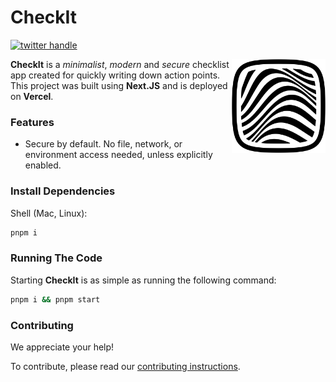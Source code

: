 # CheckIt

<!-- [![Build Status - Cirrus][]][Build status] -->

[![twitter handle][]][twitter badge]

<img align="right" src="public/graphics/logo.svg" height="150px" alt="A squared circle filled with wavy lines surrounded by a detached border">

**CheckIt** is a _minimalist_, _modern_ and _secure_ checklist app created for quickly writing down
action points. This project was built using **Next.JS** and is deployed on **Vercel**.

### Features

- Secure by default. No file, network, or environment access needed, unless explicitly
  enabled.

### Install Dependencies

Shell (Mac, Linux):

```sh
pnpm i
```

### Running The Code

Starting **CheckIt** is as simple as running the following command:

```sh
pnpm i && pnpm start
```

<!--
You can also enable optional features by setting the appropriate environment variables:

```js
// LOCALHOST STORAGE
STORAGE_TYPE = LOCAL_STORAGE

// DATABASE STORAGE
STORAGE_TYPE = POSTGRESQL
DATABASE_USER = root
DATABASE_PASS = CENSORED
DATABASE_CONNECTION_STRING = CENSORED
```
-->

### Contributing

We appreciate your help!

To contribute, please read our
[contributing instructions](https://github.com/VladCuciureanu/CheckIt/blob/main/CONTRIBUTING.md).

[build status]: https://github.com/VladCuciureanu/CheckIt/actions
[build status - cirrus]: https://github.com/VladCuciureanu/CheckIt/workflows/ci/badge.svg?branch=main
[twitter handle]: https://img.shields.io/twitter/follow/VladCuciureanu_.svg?style=social&label=Follow
[twitter badge]: https://twitter.com/intent/follow?screen_name=VladCuciureanu_
